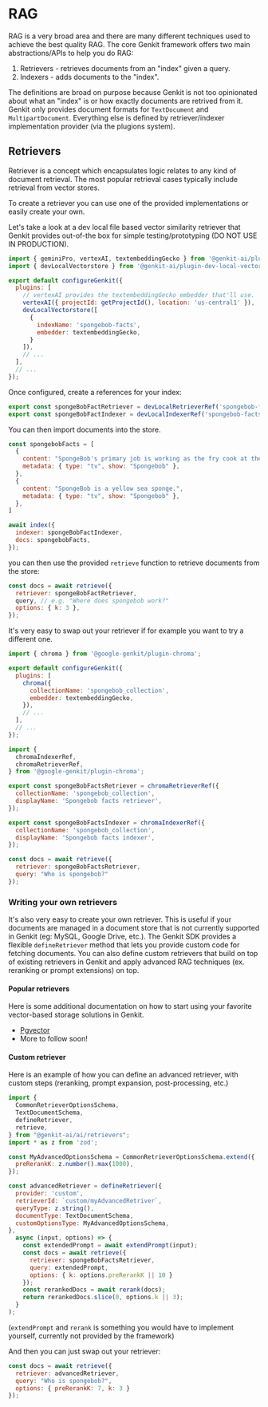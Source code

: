 # RAG

RAG is a very broad area and there are many different techniques used to achieve the best quality RAG. The core Genkit framework offers two main abstractions/APIs to help you do RAG:

1. Retrievers - retrieves documents from an "index" given a query.
2. Indexers - adds documents to the "index".

The definitions are broad on purpose because Genkit is not too opinionated about what an "index" is or how exactly documents are retrived from it. Genkit only provides document formats for `TextDocument` and `MultipartDocument`. Everything else is defined by retriever/indexer implementation provider (via the plugions system).

## Retrievers

Retriever is a concept which encapsulates logic relates to any kind of document retrieval. The most popular retrieval cases typically include retrieval from vector stores.

To create a retriever you can use one of the provided implementations or easily
create your own.

Let's take a look at a dev local file based vector similarity retriever that Genkit provides out-of-the box for simple testing/prototyping (DO NOT USE IN PRODUCTION).

```javascript
import { geminiPro, vertexAI, textembeddingGecko } from '@genkit-ai/plugin-vertex-ai';
import { devLocalVectorstore } from '@genkit-ai/plugin-dev-local-vectorstore';

export default configureGenkit({
  plugins: [
    // vertexAI provides the textembeddingGecko embedder that'll use.
    vertexAI({ projectId: getProjectId(), location: 'us-central1' }),
    devLocalVectorstore([
      {
        indexName: 'spongebob-facts',
        embedder: textembeddingGecko,
      }
    ]),
    // ...
  ],
  // ...
});
```

Once configured, create a references for your index:

```javascript
export const spongeBobFactRetriever = devLocalRetrieverRef('spongebob-facts');
export const spongeBobFactIndexer = devLocalIndexerRef('spongebob-facts');
```

You can then import documents into the store.

```javascript
const spongebobFacts = [
  {
    content: "SpongeBob's primary job is working as the fry cook at the Krusty Krab.",
    metadata: { type: "tv", show: "Spongebob" },
  },
  {
    content: "SpongeBob is a yellow sea sponge.",
    metadata: { type: "tv", show: "Spongebob" },
  },
]

await index({
  indexer: spongeBobFactIndexer,
  docs: spongebobFacts,
});
```

you can then use the provided `retrieve` function to retrieve documents from the store:

```javascript
const docs = await retrieve({
  retriever: spongeBobFactRetriever,
  query, // e.g. "Where does spongebob work?"
  options: { k: 3 },
});
```

It's very easy to swap out your retriever if for example you want to try a different one.

```javascript
import { chroma } from '@google-genkit/plugin-chroma';

export default configureGenkit({
  plugins: [
    chroma({
      collectionName: 'spongebob_collection',
      embedder: textembeddingGecko,
    }),
    // ...
  ],
  // ...
});
```

```javascript
import {
  chromaIndexerRef,
  chromaRetrieverRef,
} from '@google-genkit/plugin-chroma';

export const spongeBobFactsRetriever = chromaRetrieverRef({
  collectionName: 'spongebob_collection',
  displayName: 'Spongebob facts retriever',
});

export const spongeBobFactsIndexer = chromaIndexerRef({
  collectionName: 'spongebob_collection',
  displayName: 'Spongebob facts indexer',
});
```

```javascript
const docs = await retrieve({
  retriever: spongeBobFactsRetriever,
  query: "Who is spongebob?"
});
```

### Writing your own retrievers

It's also very easy to create your own retriever. This is useful if your
documents are managed in a document store that is not currently supported in
Genkit (eg: MySQL, Google Drive, etc.). The Genkit SDK provides a flexible
`defineRetriever` method that lets you provide custom code for fetching documents.
You can also define custom retrievers that build on top of existing retrievers
in Genkit and apply advanced RAG techniques (ex. reranking or prompt
extensions) on top.

#### Popular retrievers

Here is some additional documentation on how to start using your favorite vector-based
storage solutions in Genkit.

* [Pgvector](retrievers/pgvector.md) 
* More to follow soon!

#### Custom retriever

Here is an example of how you can define an advanced 
retriever, with custom steps (reranking, prompt expansion, post-processing, etc.)


```javascript
import {
  CommonRetrieverOptionsSchema,
  TextDocumentSchema,
  defineRetriever,
  retrieve,
} from "@genkit-ai/ai/retrievers";
import * as z from 'zod';

const MyAdvancedOptionsSchema = CommonRetrieverOptionsSchema.extend({
  preRerankK: z.number().max(1000),
});

const advancedRetriever = defineRetriever({
  provider: 'custom',
  retrieverId: `custom/myAdvancedRetriver`,
  queryType: z.string(),
  documentType: TextDocumentSchema,
  customOptionsType: MyAdvancedOptionsSchema,
},
  async (input, options) => {
    const extendedPrompt = await extendPrompt(input);
    const docs = await retrieve({
      retriever: spongeBobFactsRetriever,
      query: extendedPrompt,
      options: { k: options.preRerankK || 10 }
    });
    const rerankedDocs = await rerank(docs);
    return rerankedDocs.slice(0, options.k || 3);
  }
);
```

(`extendPrompt` and `rerank` is something you would have to implement yourself, currently not provided by the framework)

And then you can just swap out your retriever:

```javascript
const docs = await retrieve({
  retriever: advancedRetriever,
  query: "Who is spongebob?",
  options: { preRerankK: 7, k: 3 }
});
```
